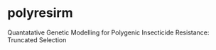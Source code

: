 # polyresirm
Quantatative Genetic Modelling for Polygenic Insecticide Resistance: Truncated Selection
